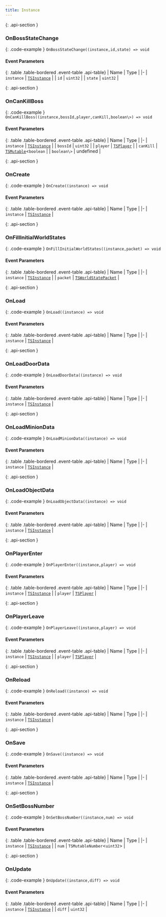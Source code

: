 ```yaml
---
title: Instance
---
```







{: .api-section }
### OnBossStateChange




{: .code-example }
`OnBossStateChange((instance,id,state) => void`
#### Event Parameters

{: .table .table-bordered .event-table .api-table}
| Name | Type |
|-
| `instance` | [`TSInstance`](../classes/TSInstance) |
| `id` | `uint32` |
| `state` | `uint32` |

{: .api-section }
### OnCanKillBoss




{: .code-example }
`OnCanKillBoss((instance,bossId,player,canKill,boolean\>) => void`
#### Event Parameters

{: .table .table-bordered .event-table .api-table}
| Name | Type |
|-
| `instance` | [`TSInstance`](../classes/TSInstance) |
| `bossId` | `uint32` |
| `player` | [`TSPlayer`](../classes/TSPlayer) |
| `canKill` | [`TSMutable`](../classes/TSMutable)<`boolean` |
| `boolean\>` | undefined |

{: .api-section }
### OnCreate




{: .code-example }
`OnCreate((instance) => void`
#### Event Parameters

{: .table .table-bordered .event-table .api-table}
| Name | Type |
|-
| `instance` | [`TSInstance`](../classes/TSInstance) |

{: .api-section }
### OnFillInitialWorldStates




{: .code-example }
`OnFillInitialWorldStates((instance,packet) => void`
#### Event Parameters

{: .table .table-bordered .event-table .api-table}
| Name | Type |
|-
| `instance` | [`TSInstance`](../classes/TSInstance) |
| `packet` | [`TSWorldStatePacket`](../classes/TSWorldStatePacket) |

{: .api-section }
### OnLoad




{: .code-example }
`OnLoad((instance) => void`
#### Event Parameters

{: .table .table-bordered .event-table .api-table}
| Name | Type |
|-
| `instance` | [`TSInstance`](../classes/TSInstance) |

{: .api-section }
### OnLoadDoorData




{: .code-example }
`OnLoadDoorData((instance) => void`
#### Event Parameters

{: .table .table-bordered .event-table .api-table}
| Name | Type |
|-
| `instance` | [`TSInstance`](../classes/TSInstance) |

{: .api-section }
### OnLoadMinionData




{: .code-example }
`OnLoadMinionData((instance) => void`
#### Event Parameters

{: .table .table-bordered .event-table .api-table}
| Name | Type |
|-
| `instance` | [`TSInstance`](../classes/TSInstance) |

{: .api-section }
### OnLoadObjectData




{: .code-example }
`OnLoadObjectData((instance) => void`
#### Event Parameters

{: .table .table-bordered .event-table .api-table}
| Name | Type |
|-
| `instance` | [`TSInstance`](../classes/TSInstance) |

{: .api-section }
### OnPlayerEnter




{: .code-example }
`OnPlayerEnter((instance,player) => void`
#### Event Parameters

{: .table .table-bordered .event-table .api-table}
| Name | Type |
|-
| `instance` | [`TSInstance`](../classes/TSInstance) |
| `player` | [`TSPlayer`](../classes/TSPlayer) |

{: .api-section }
### OnPlayerLeave




{: .code-example }
`OnPlayerLeave((instance,player) => void`
#### Event Parameters

{: .table .table-bordered .event-table .api-table}
| Name | Type |
|-
| `instance` | [`TSInstance`](../classes/TSInstance) |
| `player` | [`TSPlayer`](../classes/TSPlayer) |

{: .api-section }
### OnReload




{: .code-example }
`OnReload((instance) => void`
#### Event Parameters

{: .table .table-bordered .event-table .api-table}
| Name | Type |
|-
| `instance` | [`TSInstance`](../classes/TSInstance) |

{: .api-section }
### OnSave




{: .code-example }
`OnSave((instance) => void`
#### Event Parameters

{: .table .table-bordered .event-table .api-table}
| Name | Type |
|-
| `instance` | [`TSInstance`](../classes/TSInstance) |

{: .api-section }
### OnSetBossNumber




{: .code-example }
`OnSetBossNumber((instance,num) => void`
#### Event Parameters

{: .table .table-bordered .event-table .api-table}
| Name | Type |
|-
| `instance` | [`TSInstance`](../classes/TSInstance) |
| `num` | `TSMutableNumber`<`uint32`\> |

{: .api-section }
### OnUpdate




{: .code-example }
`OnUpdate((instance,diff) => void`
#### Event Parameters

{: .table .table-bordered .event-table .api-table}
| Name | Type |
|-
| `instance` | [`TSInstance`](../classes/TSInstance) |
| `diff` | `uint32` |
